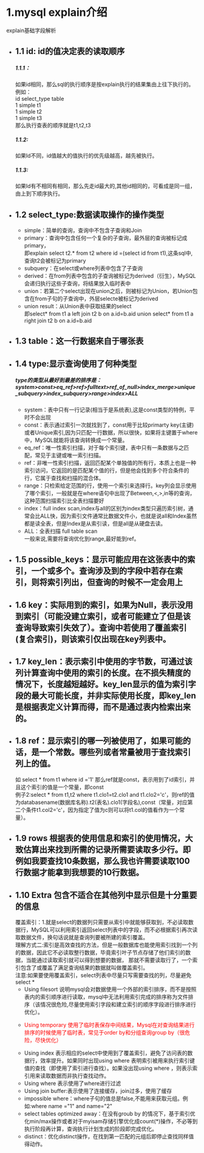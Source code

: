 <h1>1.mysql explain介绍</h1>
explain基础字段解析
<ul>
<li>
  <h2>1.1 id: id的值决定表的读取顺序</h2>  
  <h5>1.1.1：</h5>如果id相同，那么sql的执行顺序是按explain执行的结果集由上往下执行的。<br/>
  例如：<br/>
  id  select_type  table<br/>
  1      simple      t1<br/>
  1      simple      t2<br/>
  1      simple      t3<br/>
  那么执行查表的顺序就是t1,t2,t3<br/>
<h5>1.1.2:</h5>
  如果Id不同，id值越大的值执行的优先级越高，越先被执行。
 <h5>1.1.3:</h5>
  如果Id有不相同有相同，那么先走id最大的,其他id相同的，可看成是同一组，由上到下顺序执行。
</li>
  <li>
    <h2>1.2 select_type:数据读取操作的操作类型</h2>   
    <ul>
      <li> simple：简单的查询，查询中不包含子查询和Join</li>
      <li> primary：查询中包含任何一个复杂的子查询，最外层的查询被标记成primary，<br/>即explain select t2.* from t2 where id =(select id from t1),这条sql中,查询t2会被标记为primary</li>
      <li> subquery：在select或where列表中包含了子查询</li>
      <li> derived：在from列表中包含的子查询被标记为derived（衍生），MySQL会递归执行这些子查询，将结果放入临时表中</li>
      <li> union：若第二个select出现在union之后，则被标记为Union，若Union包含在from子句的子查询中，外层selecte被标记为derived</li>
       <li> union result：从Union表中获取结果的select <br/>即select* from t1 a left join t2 b on a.id=b.aid
         union 
         select* from t1 a right join t2 b on a.id=b.aid<br/>
      </li>     
    </ul>
     </li>     
   <li> <h2>1.3 table：这一行数据来自于哪张表</h2>      </li> 
    <li><h2>1.4 type:显示查询使用了何种类型</h2>
    <h5>type的类型从最好到最差的排序是：system>const>eq_ref>ref>fulltext>ref_of_null>index_merge>unique_subquery>index_subquery>range>index>ALL</h5>
      <ul>
        <li>system：表中只有一行记录(相当于是系统表),这是const类型的特例，平时不会出现</li>
        <li>const：表示通过索引一次就找到了，const用于比较primarty key(主键)或者Unique索引,因为只匹配一行数据，所以很快，如果将主键置于where中，MySQL就能将该查询转换成一个常量。</li>
        <li>eq_ref：唯一性索引扫描，对于每个索引键，表中只有一条数据与之匹配，常见于主键或唯一索引扫描。</li>
        <li>ref：非唯一性索引扫描，返回匹配某个单独值的所有行，本质上也是一种索引访问，它返回的是匹配某个值的行，但是他会找到多个符合条件的行，它属于查找和扫描的混合体。</li>
        <li>range：只检索给定范围的行，使用一个索引来选择行。key列会显示使用了哪个索引，一般就是在where语句中出现了Between,<,>,in等的查询，这种范围扫描索引比全表扫描要好</li>
        <li>index：full index scan,index与all的区别为index类型只遍历索引树，通常会比ALL快，因为索引文件通常比数据文件小，也就是说all和Index虽然都是读全表，但是Index是从索引读，但是all是从硬盘去读。</li>
        <li>ALL：全表扫描 full table scan</li>   
        一般来说,需要将查询优化到range,最好能到ref。
      </ul>
  </li>
   <li> <h2>1.5 possible_keys：显示可能应用在这张表中的索引，一个或多个。查询涉及到的字段中若存在索引，则将索引列出，但查询的时候不一定会用上</h2></li> 
  <li> <h2>1.6 key：实际用到的索引，如果为Null，表示没用到索引（可能没建立索引，或者可能建立了但是该查询导致索引失效了）。查询中若使用了覆盖索引(复合索引)，则该索引仅出现在key列表中。</h2></li>
   <li> <h2>1.7 key_len：表示索引中使用的字节数，可通过该列计算查询中使用的索引的长度。在不损失精度的情况下，长度越短越好。key_len显示的值为索引字段的最大可能长度，并非实际使用长度，即key_len是根据表定义计算而得，而不是通过表内检索出来的。</h2></li> 
   <li> <h2>1.8 ref：显示索引的哪一列被使用了，如果可能的话，是一个常数。哪些列或者常量被用于查找索引列上的值。</h2>
  如 select * from t1 where id ='1' 那么ref就是const，表示用到了id索引，并且这个索引的值是一个常量，即const<br/>
     例子2:select * from t1,t2 where t1.clo1=t2.clo1 and t1.clo2='c'，则ref的值为databasename(数据库名称).t2(表名).clo1(字段名),const（常量，对应第二个条件t1.col2='c'，因为指定了值为c则可以将t1.col的值看作为一个常量）。
  </li> 
  <li><h2>1.9 rows 根据表的使用信息和索引的使用情况，大致估算出来找到所需的记录所需要读取多少行。即例如我要查找10条数据，那么我也许需要读取100行数据才能拿到我想要的10行数据。</h2></li>   
  <li> <h2>1.10 Extra 包含不适合在其他列中显示但是十分重要的信息</h2>
    覆盖索引：1.就是select的数据列只需要从索引中就能够获取到，不必读取数据行，MySQL可以利用索引返回select列表中的字段，而不必根据索引再次读取数据文件，换句话说就是查询列要被所建的索引覆盖。<br/>
    理解方式二:索引是高效查找的方法，但是一般数据库也能使用索引找到一个列的数据，因此它不必读取整行数据，毕竟索引叶子节点存储了他们索引的数据，当能通过读取索引就可以得到想要的数据，
    那就不需要读取行了，一个索引包含了或覆盖了满足查询结果的数据就叫做覆盖索引。<br/>
    注意:如果要使用覆盖索引，select列表中尽量只写需要查找的列，尽量避免select *
    <ul>
      <li>Using filesort 说明mysql会对数据使用一个外部的索引排序，而不是按照表内的索引顺序进行读取，mysql中无法利用索引完成的排序称为文件排序（该情况很危险,尽量使用索引字段和建立索引的顺序字段进行排序进行优化）。</li>
      <li ><p style="color:red">Using temporary 使用了临时表保存中间结果，Mysql在对查询结果进行排序的时候使用了临时表，常见于order by和分组查询group by（很危险，尽快优化）</p></li>
      <li>Using index 表示相应的select中使用到了覆盖索引，避免了访问表的数据行，效率提升。如果同时出现using where 表明索引被用来执行索引键值的查找（即使用了索引进行查找）。如果没出现using where ，则表示索引用来读取数据而非执行查找动作。</li>
      <li>Using where 表示使用了where进行过滤</li>
      <li>Using join buffer:表示使用了连接缓存，join过多，使用了缓存</li>
      <li>impossible where：where子句的值总是false,不能用来获取元组。例如:where name ="1" and name="2"</li>
      <li>select tables optimized away：在没有groub by 的情况下，基于索引优化min/max操作或者对于myisam存储引擎优化成count(*)操作，不必等到执行阶段再计算，查询执行计划生成的阶段即完成优化。</li>
      <li>distinct：优化distinct操作，在找到第一匹配的元组后即停止查找同样值得动作。</li>
    </ul>
  </li>
</ul>
